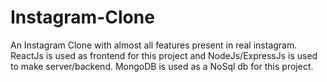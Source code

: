 # Instagram-Clone
An Instagram Clone with almost all features present in real instagram. ReactJs is used as frontend for this project and NodeJs/ExpressJs is used to make server/backend. MongoDB is used as a NoSql db for this project.
